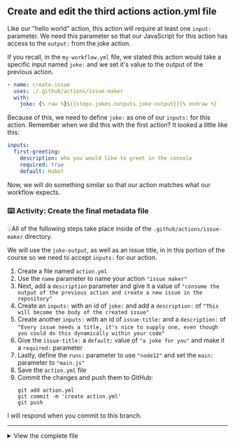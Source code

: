 ## Create and edit the third actions action.yml file

Like our "hello world" action, this action will require at least one `input:` parameter. We need this parameter so that our JavaScript for this action has access to the `output:` from the joke action.

If you recall, in the `my-workflow.yml` file, we stated this action would take a specific input named `joke:` and we set it's value to the output of the previous action.

```yaml
- name: create-issue
  uses: ./.github/actions/issue-maker
  with:
    joke: {% raw %}${{steps.jokes.outputs.joke-output}}{% endraw %}
```

Because of this, we need to define `joke:` as one of our `inputs:` for this action. Remember when we did this with the first action? It looked a little like this:

```yaml
inputs:
  first-greeting:
    description: who you would like to greet in the console
    required: true
    default: Hubot
```

Now, we will do something similar so that our action matches what our workflow expects.

### :keyboard: Activity: Create the final metadata file

💡All of the following steps take place inside of the `.github/actions/issue-maker` directory.

We will use the `joke-output`, as well as an issue title, in in this portion of the course so we need to accept `inputs:` for our action.

1. Create a file named `action.yml`
2. Use the `name` parameter to name your action `"issue maker"`
3. Next, add a `description` parameter and give it a value of `"consume the output of the previous action and create a new issue in the repository"`
4. Create an `inputs:` with an id of `joke:` and add a `description:` of `"This will become the body of the created issue"`
5. Create another `inputs:` with an id of `issue-title:` and a `description:` of `"Every issue needs a title, it's nice to supply one, even though you could do this dynamically within your code"`
6. Give the `issue-title:` a `default:` value of `"a joke for you"` and make it a `required:` parameter
7. Lastly, define the `runs:` parameter to use `"node12"` and set the `main:` parameter to `"main.js"`
8. Save the `action.yml` file
9. Commit the changes and push them to GitHub:
   ```shell
   git add action.yml
   git commit -m 'create action.yml'
   git push
   ```

I will respond when you commit to this branch.

---

<details><summary>View the complete file</summary>

```yaml
name: "I have issues"

description: "consume the output of the previous action and create a new issue in the repository"

inputs:
  joke:
    description: "This will become the body of the created issue"
  issue-title:
    description: "Every issue needs a title, it's nice to supply one, even though you could do this dynamically within your code"
    default: "a joke for you"
    required: true

runs:
  using: "node12"
  main: "index.js"
```

</details>